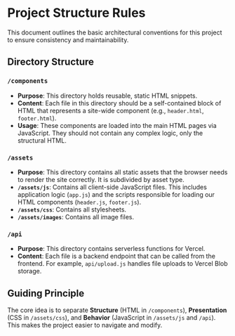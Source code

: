 # Project Structure Rules

This document outlines the basic architectural conventions for this project to ensure consistency and maintainability.

## Directory Structure

### `/components`

- **Purpose**: This directory holds reusable, static HTML snippets.
- **Content**: Each file in this directory should be a self-contained block of HTML that represents a site-wide component (e.g., `header.html`, `footer.html`).
- **Usage**: These components are loaded into the main HTML pages via JavaScript. They should not contain any complex logic, only the structural HTML.

### `/assets`

- **Purpose**: This directory contains all static assets that the browser needs to render the site correctly. It is subdivided by asset type.
- **`/assets/js`**: Contains all client-side JavaScript files. This includes application logic (`app.js`) and the scripts responsible for loading our HTML components (`header.js`, `footer.js`).
- **`/assets/css`**: Contains all stylesheets.
- **`/assets/images`**: Contains all image files.

### `/api`

- **Purpose**: This directory contains serverless functions for Vercel.
- **Content**: Each file is a backend endpoint that can be called from the frontend. For example, `api/upload.js` handles file uploads to Vercel Blob storage.

## Guiding Principle

The core idea is to separate **Structure** (HTML in `/components`), **Presentation** (CSS in `/assets/css`), and **Behavior** (JavaScript in `/assets/js` and `/api`). This makes the project easier to navigate and modify.
